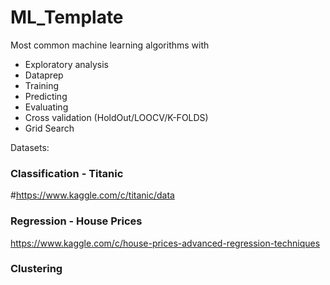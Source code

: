 # ML_Template
Most common machine learning algorithms with
  - Exploratory analysis
  - Dataprep
  - Training
  - Predicting
  - Evaluating
  - Cross validation (HoldOut/LOOCV/K-FOLDS)
  - Grid Search

Datasets:
### Classification - Titanic
#https://www.kaggle.com/c/titanic/data

### Regression - House Prices
https://www.kaggle.com/c/house-prices-advanced-regression-techniques

### Clustering
